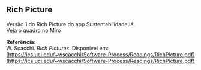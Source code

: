 ## Rich Picture

Versão 1 do Rich Picture do app SustentabilidadeJá.  
[Veja o quadro no Miro](https://miro.com/app/board/uXjVJM6WU2s=/)

**Referência:**  
W. Scacchi. *Rich Pictures*. Disponível em: [https://ics.uci.edu/~wscacchi/Software-Process/Readings/RichPicture.pdf](https://ics.uci.edu/~wscacchi/Software-Process/Readings/RichPicture.pdf)
